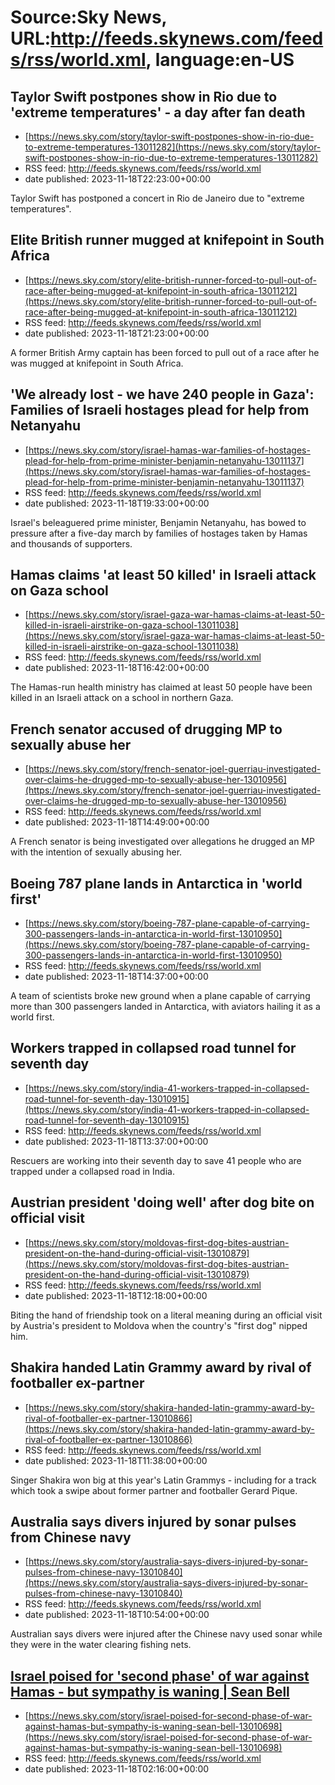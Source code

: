 # Source:Sky News, URL:http://feeds.skynews.com/feeds/rss/world.xml, language:en-US

## Taylor Swift postpones show in Rio due to 'extreme temperatures' - a day after fan death
 - [https://news.sky.com/story/taylor-swift-postpones-show-in-rio-due-to-extreme-temperatures-13011282](https://news.sky.com/story/taylor-swift-postpones-show-in-rio-due-to-extreme-temperatures-13011282)
 - RSS feed: http://feeds.skynews.com/feeds/rss/world.xml
 - date published: 2023-11-18T22:23:00+00:00

Taylor Swift has postponed a concert in Rio de Janeiro due to "extreme temperatures".

## Elite British runner mugged at knifepoint in South Africa
 - [https://news.sky.com/story/elite-british-runner-forced-to-pull-out-of-race-after-being-mugged-at-knifepoint-in-south-africa-13011212](https://news.sky.com/story/elite-british-runner-forced-to-pull-out-of-race-after-being-mugged-at-knifepoint-in-south-africa-13011212)
 - RSS feed: http://feeds.skynews.com/feeds/rss/world.xml
 - date published: 2023-11-18T21:23:00+00:00

A former British Army captain has been forced to pull out of a race after he was mugged at knifepoint in South Africa.

## 'We already lost - we have 240 people in Gaza': Families of Israeli hostages plead for help from Netanyahu
 - [https://news.sky.com/story/israel-hamas-war-families-of-hostages-plead-for-help-from-prime-minister-benjamin-netanyahu-13011137](https://news.sky.com/story/israel-hamas-war-families-of-hostages-plead-for-help-from-prime-minister-benjamin-netanyahu-13011137)
 - RSS feed: http://feeds.skynews.com/feeds/rss/world.xml
 - date published: 2023-11-18T19:33:00+00:00

Israel's beleaguered prime minister, Benjamin Netanyahu, has bowed to pressure after a five-day march by families of hostages taken by Hamas and thousands of supporters.

## Hamas claims 'at least 50 killed' in Israeli attack on Gaza school
 - [https://news.sky.com/story/israel-gaza-war-hamas-claims-at-least-50-killed-in-israeli-airstrike-on-gaza-school-13011038](https://news.sky.com/story/israel-gaza-war-hamas-claims-at-least-50-killed-in-israeli-airstrike-on-gaza-school-13011038)
 - RSS feed: http://feeds.skynews.com/feeds/rss/world.xml
 - date published: 2023-11-18T16:42:00+00:00

The Hamas-run health ministry has claimed at least 50 people have been killed in an Israeli attack on a school in northern Gaza.

## French senator accused of drugging MP to sexually abuse her
 - [https://news.sky.com/story/french-senator-joel-guerriau-investigated-over-claims-he-drugged-mp-to-sexually-abuse-her-13010956](https://news.sky.com/story/french-senator-joel-guerriau-investigated-over-claims-he-drugged-mp-to-sexually-abuse-her-13010956)
 - RSS feed: http://feeds.skynews.com/feeds/rss/world.xml
 - date published: 2023-11-18T14:49:00+00:00

A French senator is being investigated over allegations he drugged an MP with the intention of sexually abusing her.

## Boeing 787 plane lands in Antarctica in 'world first'
 - [https://news.sky.com/story/boeing-787-plane-capable-of-carrying-300-passengers-lands-in-antarctica-in-world-first-13010950](https://news.sky.com/story/boeing-787-plane-capable-of-carrying-300-passengers-lands-in-antarctica-in-world-first-13010950)
 - RSS feed: http://feeds.skynews.com/feeds/rss/world.xml
 - date published: 2023-11-18T14:37:00+00:00

A team of scientists broke new ground when a plane capable of carrying more than 300 passengers landed in Antarctica, with aviators hailing it as a world first.

## Workers trapped in collapsed road tunnel for seventh day
 - [https://news.sky.com/story/india-41-workers-trapped-in-collapsed-road-tunnel-for-seventh-day-13010915](https://news.sky.com/story/india-41-workers-trapped-in-collapsed-road-tunnel-for-seventh-day-13010915)
 - RSS feed: http://feeds.skynews.com/feeds/rss/world.xml
 - date published: 2023-11-18T13:37:00+00:00

Rescuers are working into their seventh day to save 41 people who are trapped under a collapsed road in India.

## Austrian president 'doing well' after dog bite on official visit
 - [https://news.sky.com/story/moldovas-first-dog-bites-austrian-president-on-the-hand-during-official-visit-13010879](https://news.sky.com/story/moldovas-first-dog-bites-austrian-president-on-the-hand-during-official-visit-13010879)
 - RSS feed: http://feeds.skynews.com/feeds/rss/world.xml
 - date published: 2023-11-18T12:18:00+00:00

Biting the hand of friendship took on a literal meaning during an official visit by Austria's president to Moldova when the country's "first dog" nipped him.

## Shakira handed Latin Grammy award by rival of footballer ex-partner
 - [https://news.sky.com/story/shakira-handed-latin-grammy-award-by-rival-of-footballer-ex-partner-13010866](https://news.sky.com/story/shakira-handed-latin-grammy-award-by-rival-of-footballer-ex-partner-13010866)
 - RSS feed: http://feeds.skynews.com/feeds/rss/world.xml
 - date published: 2023-11-18T11:38:00+00:00

Singer Shakira won big at this year's Latin Grammys - including for a track which took a swipe about former partner and footballer Gerard Pique.

## Australia says divers injured by sonar pulses from Chinese navy
 - [https://news.sky.com/story/australia-says-divers-injured-by-sonar-pulses-from-chinese-navy-13010840](https://news.sky.com/story/australia-says-divers-injured-by-sonar-pulses-from-chinese-navy-13010840)
 - RSS feed: http://feeds.skynews.com/feeds/rss/world.xml
 - date published: 2023-11-18T10:54:00+00:00

Australian says divers were injured after the Chinese navy used sonar while they were in the water clearing fishing nets.

## <a href="https://news.sky.com/story/israel-poised-for-second-phase-of-war-against-hamas-but-sympathy-is-waning-13010405" target="_blank">Israel poised for 'second phase' of war against Hamas - but sympathy is waning | Sean Bell</a>
 - [https://news.sky.com/story/israel-poised-for-second-phase-of-war-against-hamas-but-sympathy-is-waning-sean-bell-13010698](https://news.sky.com/story/israel-poised-for-second-phase-of-war-against-hamas-but-sympathy-is-waning-sean-bell-13010698)
 - RSS feed: http://feeds.skynews.com/feeds/rss/world.xml
 - date published: 2023-11-18T02:16:00+00:00



